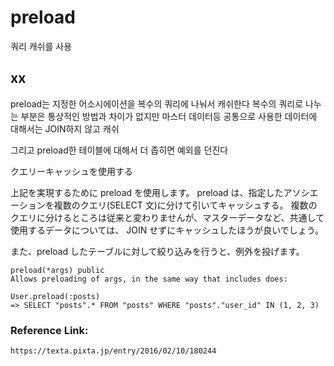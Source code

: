 # preload

쿼리 캐쉬를 사용

## xx

preload는 지정한 어소시에이션을 복수의 쿼리에 나눠서 캐쉬한다
복수의 쿼리로 나누는 부분은 통상적인 방법과 차이가 없지만 마스터 데이터등 공통으로 사용한 데이터에 대해서는
JOIN하지 않고 캐쉬

그리고 preload한 테이블에 대해서 더 좁히면 예외를 던진다

クエリーキャッシュを使用する

上記を実現するために preload を使用します。
preload は、指定したアソシエーションを複数のクエリ(SELECT 文)に分けて引いてキャッシュする。
複数のクエリに分けるところは従来と変わりませんが、マスターデータなど、共通して使用するデータについては、
JOIN せずにキャッシュしたほうが良いでしょう。

また、preload したテーブルに対して絞り込みを行うと、例外を投げます。

```
preload(*args) public
Allows preloading of args, in the same way that includes does:

User.preload(:posts)
=> SELECT "posts".* FROM "posts" WHERE "posts"."user_id" IN (1, 2, 3)
```

### Reference Link:

```
https://texta.pixta.jp/entry/2016/02/10/180244
```
